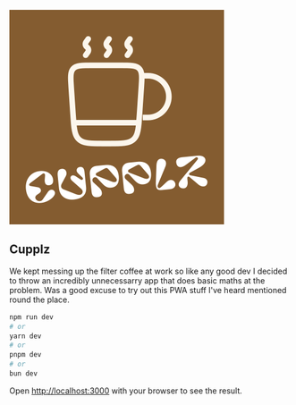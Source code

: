 ![cupplz logo](/public/logo.svg "Cupplz logo")

## Cupplz

We kept messing up the filter coffee at work so like any good dev I decided to throw an incredibly unnecessarry app that does basic maths at the problem. 
Was a good excuse to try out this PWA stuff I've heard mentioned round the place.

```bash
npm run dev
# or
yarn dev
# or
pnpm dev
# or
bun dev
```

Open [http://localhost:3000](http://localhost:3000) with your browser to see the result.

